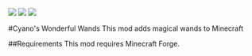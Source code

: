 [![](https://img.shields.io/badge/Discord-MMD-green.svg?style=flat-square&logo=Discord)](https://discord.mcmoddev.com)
[![](http://cf.way2muchnoise.eu/full_drcyanos-wonderful-wands-wizarding-robes_downloads.svg)](https://www.curseforge.com/minecraft/mc-mods/drcyanos-wonderful-wands-wizarding-robes)
[![](http://cf.way2muchnoise.eu/versions/Minecraft_drcyanos-wonderful-wands-wizarding-robes_all.svg)](https://www.curseforge.com/minecraft/mc-mods/drcyanos-wonderful-wands-wizarding-robes)

#Cyano's Wonderful Wands
This mod adds magical wands to Minecraft

##Requirements
This mod requires Minecraft Forge.  
